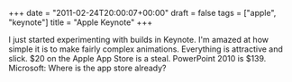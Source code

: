 +++
date = "2011-02-24T20:00:07+00:00"
draft = false
tags = ["apple", "keynote"]
title = "Apple Keynote"
+++
<p>I just started experimenting with builds in Keynote. I'm amazed at how simple it is to make fairly complex animations. Everything is attractive and slick. $20 on the Apple App Store is a steal. PowerPoint 2010 is $139. Microsoft: Where is the app store already?</p>
